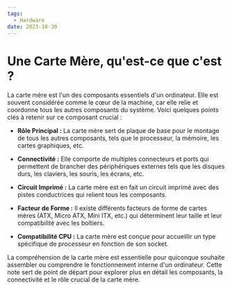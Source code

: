 ```yaml
---
tags:
  - Hardware
date: 2023-10-30
---
```

# Une Carte Mère, qu'est-ce que c'est ?

La carte mère est l'un des composants essentiels d'un ordinateur. Elle est souvent considérée comme le cœur de la machine, car elle relie et coordonne tous les autres composants du système. Voici quelques points clés à retenir sur ce composant crucial :

- **Rôle Principal :** La carte mère sert de plaque de base pour le montage de tous les autres composants, tels que le processeur, la mémoire, les cartes graphiques, etc.

- **Connectivité :** Elle comporte de multiples connecteurs et ports qui permettent de brancher des périphériques externes tels que les disques durs, les claviers, les souris, les écrans, etc.

- **Circuit Imprimé :** La carte mère est en fait un circuit imprimé avec des pistes conductrices qui relient tous les composants.

- **Facteur de Forme :** Il existe différents facteurs de forme de cartes mères (ATX, Micro ATX, Mini ITX, etc.) qui déterminent leur taille et leur compatibilité avec les boîtiers.

- **Compatibilité CPU :** La carte mère est conçue pour accueillir un type spécifique de processeur en fonction de son socket.

La compréhension de la carte mère est essentielle pour quiconque souhaite assembler ou comprendre le fonctionnement interne d'un ordinateur. Cette note sert de point de départ pour explorer plus en détail les composants, la connectivité et le rôle crucial de la carte mère.
